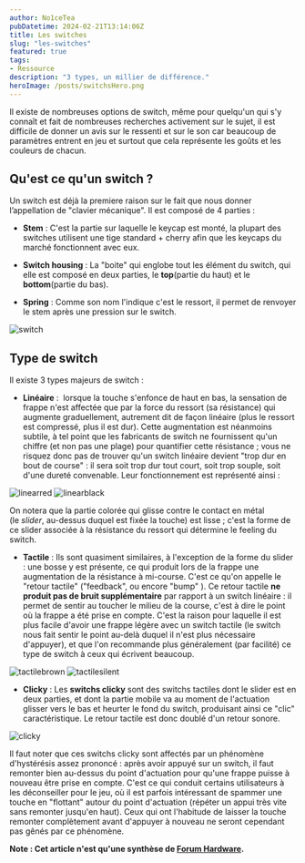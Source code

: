 ```yaml
---
author: No1ceTea
pubDatetime: 2024-02-21T13:14:06Z
title: Les switches
slug: "les-switches"
featured: true
tags:
- Ressource
description: "3 types, un millier de différence."
heroImage: /posts/switchsHero.png
---
```


Il existe de nombreuses options de switch, même pour quelqu'un qui s'y connaît et fait de nombreuses recherches activement sur le sujet, il est difficile de donner un avis sur le ressenti et sur le son car beaucoup de paramètres entrent en jeu et surtout que cela représente les goûts et les couleurs de chacun.

## Qu'est ce qu'un switch ?

Un switch est déjà la premiere raison sur le fait que nous donner l’appellation de "clavier mécanique". Il est composé de 4 parties :

- **Stem** : C'est la partie sur laquelle le keycap est monté, la plupart des switches utilisent une tige standard + cherry afin que les keycaps du marché fonctionnent avec eux.

- **Switch housing** : La "boite" qui englobe tout les élément du switch, qui elle est composé en deux parties, le **top**(partie du haut) et le **bottom**(partie du bas).

- **Spring** : Comme son nom l'indique c'est le ressort, il permet de renvoyer le stem après une pression sur le switch.

![switch](/posts/switch.png)

## Type de switch

Il existe 3 types majeurs de switch :

- **Linéaire** :  lorsque la touche s'enfonce de haut en bas, la sensation de frappe n'est affectée que par la force du ressort (sa résistance) qui augmente graduellement, autrement dit de façon linéaire (plus le ressort est compressé, plus il est dur). Cette augmentation est néanmoins subtile, à tel point que les fabricants de switch ne fournissent qu'un chiffre (et non pas une plage) pour quantifier cette résistance ; vous ne risquez donc pas de trouver qu'un switch linéaire devient "trop dur en bout de course" : il sera soit trop dur tout court, soit trop souple, soit d'une dureté convenable. Leur fonctionnement est représenté ainsi :

![linearred](/posts/linearred.gif)
![linearblack](/posts/linearblack.gif)

On notera que la partie colorée qui glisse contre le contact en métal (le *slider*, au-dessus duquel est fixée la touche) est lisse ; c'est la forme de ce slider associée à la résistance du ressort qui détermine le feeling du switch.

- **Tactile** : Ils sont quasiment similaires, à l'exception de la forme du slider : une bosse y est présente, ce qui produit lors de la frappe une augmentation de la résistance à mi-course. C'est ce qu'on appelle le "retour tactile" ("feedback", ou encore "bump" ). Ce retour tactile **ne produit pas de bruit supplémentaire** par rapport à un switch linéaire : il permet de sentir au toucher le milieu de la course, c'est à dire le point où la frappe a été prise en compte. C'est la raison pour laquelle il est plus facile d'avoir une frappe légère avec un switch tactile (le switch nous fait sentir le point au-delà duquel il n'est plus nécessaire d'appuyer), et que l'on recommande plus généralement (par facilité) ce type de switch à ceux qui écrivent beaucoup.

![tactilebrown](/posts/tactilebrown.gif)
![tactilesilent](/posts/tactilesilent.gif)

- **Clicky** : Les **switchs clicky** sont des switchs tactiles dont le slider est en deux parties, et dont la partie mobile va au moment de l'actuation glisser vers le bas et heurter le fond du switch, produisant ainsi ce "clic" caractéristique. Le retour tactile est donc doublé d'un retour sonore.

![clicky](/posts/clicky.gif)

Il faut noter que ces switchs clicky sont affectés par un phénomène d'hystérésis assez prononcé : après avoir appuyé sur un switch, il faut remonter bien au-dessus du point d'actuation pour qu'une frappe puisse à nouveau être prise en compte. C'est ce qui conduit certains utilisateurs à les déconseiller pour le jeu, où il est parfois intéressant de spammer une touche en "flottant" autour du point d'actuation (répéter un appui très vite sans remonter jusqu'en haut). Ceux qui ont l'habitude de laisser la touche remonter complètement avant d'appuyer à nouveau ne seront cependant pas gênés par ce phénomène.

**Note : Cet article n'est qu'une synthèse de [Forum Hardware](https://forum.hardware.fr/hfr/HardwarePeripheriques/Clavier-Souris/unique-claviers-mecaniques-sujet_6902_1.htm).**

